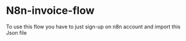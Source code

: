 # N8n-invoice-flow

To use this flow you have to just sign-up on n8n account and import this Json file
